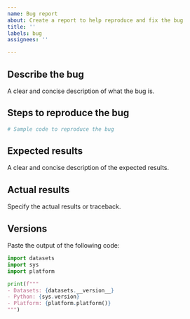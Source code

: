 ```yaml
---
name: Bug report
about: Create a report to help reproduce and fix the bug
title: ''
labels: bug
assignees: ''

---
```


## Describe the bug
A clear and concise description of what the bug is.

## Steps to reproduce the bug
```python
# Sample code to reproduce the bug
```

## Expected results
A clear and concise description of the expected results.

## Actual results
Specify the actual results or traceback.

## Versions
Paste the output of the following code:
```python
import datasets
import sys
import platform

print(f"""
- Datasets: {datasets.__version__}
- Python: {sys.version}
- Platform: {platform.platform()}
""")
```
